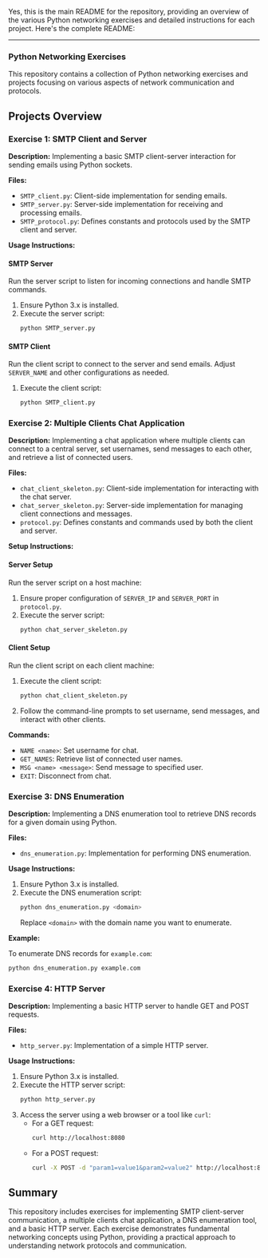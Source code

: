 Yes, this is the main README for the repository, providing an overview of the various Python networking exercises and detailed instructions for each project. Here's the complete README:

---

### Python Networking Exercises

This repository contains a collection of Python networking exercises and projects focusing on various aspects of network communication and protocols.

## Projects Overview

### Exercise 1: SMTP Client and Server

**Description:**
Implementing a basic SMTP client-server interaction for sending emails using Python sockets.

**Files:**
- `SMTP_client.py`: Client-side implementation for sending emails.
- `SMTP_server.py`: Server-side implementation for receiving and processing emails.
- `SMTP_protocol.py`: Defines constants and protocols used by the SMTP client and server.

**Usage Instructions:**

#### SMTP Server

Run the server script to listen for incoming connections and handle SMTP commands.

1. Ensure Python 3.x is installed.
2. Execute the server script:
   ```bash
   python SMTP_server.py
   ```

#### SMTP Client

Run the client script to connect to the server and send emails. Adjust `SERVER_NAME` and other configurations as needed.

1. Execute the client script:
   ```bash
   python SMTP_client.py
   ```

### Exercise 2: Multiple Clients Chat Application

**Description:**
Implementing a chat application where multiple clients can connect to a central server, set usernames, send messages to each other, and retrieve a list of connected users.

**Files:**
- `chat_client_skeleton.py`: Client-side implementation for interacting with the chat server.
- `chat_server_skeleton.py`: Server-side implementation for managing client connections and messages.
- `protocol.py`: Defines constants and commands used by both the client and server.

**Setup Instructions:**

#### Server Setup

Run the server script on a host machine:

1. Ensure proper configuration of `SERVER_IP` and `SERVER_PORT` in `protocol.py`.
2. Execute the server script:
   ```bash
   python chat_server_skeleton.py
   ```

#### Client Setup

Run the client script on each client machine:

1. Execute the client script:
   ```bash
   python chat_client_skeleton.py
   ```
2. Follow the command-line prompts to set username, send messages, and interact with other clients.

**Commands:**
- `NAME <name>`: Set username for chat.
- `GET_NAMES`: Retrieve list of connected user names.
- `MSG <name> <message>`: Send message to specified user.
- `EXIT`: Disconnect from chat.

### Exercise 3: DNS Enumeration

**Description:**
Implementing a DNS enumeration tool to retrieve DNS records for a given domain using Python.

**Files:**
- `dns_enumeration.py`: Implementation for performing DNS enumeration.

**Usage Instructions:**

1. Ensure Python 3.x is installed.
2. Execute the DNS enumeration script:
   ```bash
   python dns_enumeration.py <domain>
   ```
   Replace `<domain>` with the domain name you want to enumerate.

**Example:**

To enumerate DNS records for `example.com`:
```bash
python dns_enumeration.py example.com
```

### Exercise 4: HTTP Server

**Description:**
Implementing a basic HTTP server to handle GET and POST requests.

**Files:**
- `http_server.py`: Implementation of a simple HTTP server.

**Usage Instructions:**

1. Ensure Python 3.x is installed.
2. Execute the HTTP server script:
   ```bash
   python http_server.py
   ```
3. Access the server using a web browser or a tool like `curl`:
   - For a GET request:
     ```bash
     curl http://localhost:8080
     ```
   - For a POST request:
     ```bash
     curl -X POST -d "param1=value1&param2=value2" http://localhost:8080
     ```

## Summary

This repository includes exercises for implementing SMTP client-server communication, a multiple clients chat application, a DNS enumeration tool, and a basic HTTP server. Each exercise demonstrates fundamental networking concepts using Python, providing a practical approach to understanding network protocols and communication.